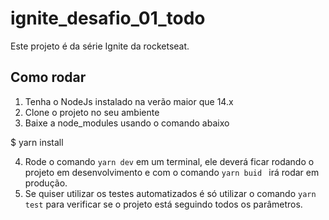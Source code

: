 # ignite_desafio_01_todo
Este projeto é da série Ignite da rocketseat.

## Como rodar 
  1. Tenha o NodeJs instalado na verão maior que 14.x
  2. Clone o projeto no seu ambiente
  3. Baixe a node_modules usando o comando abaixo
  
  $ yarn install
  
  4. Rode o comando ``yarn dev`` em um terminal, ele deverá ficar rodando o projeto  em desenvolvimento e com o comando ``yarn buid `` irá rodar em produção.
  5. Se quiser utilizar os testes automatizados é só utilizar o comando ``yarn test`` para verificar se o projeto está seguindo todos os parâmetros.
